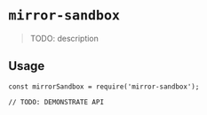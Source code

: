 # `mirror-sandbox`

> TODO: description

## Usage

```
const mirrorSandbox = require('mirror-sandbox');

// TODO: DEMONSTRATE API
```
